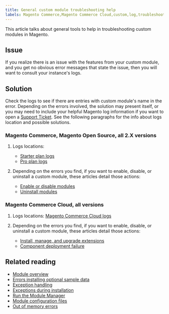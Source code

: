 ```yaml
---
title: General custom module troubleshooting help
labels: Magento Commerce,Magento Commerce Cloud,custom,log,troubleshooting
---
```


This article talks about general tools to help in troubleshooting custom modules in Magento.

## Issue

If you realize there is an issue with the features from your custom module, and you get no obvious error messages that state the issue, then you will want to consult your instance's logs.

## Solution

Check the logs to see if there are entries with custom module's name in the error.  Depending on the errors involved, the solution may present itself, or you may need to include your helpful Magento log information if you want to open a [Support Ticket](https://support.magento.com/hc/en-us/articles/360019088251-Submit-a-support-ticket). See the following paragraphs for the info about logs location and possible solutions.

### Magento Commerce, Magento Open Source, all 2.X versions

1. Logs locations:
    
    * [Starter plan logs](https://support.magento.com/hc/en-us/articles/360020127552)
    * [Pro plan logs](https://support.magento.com/hc/en-us/articles/360000318834-Log-locations-directories-for-Pro-plan-Integration-Staging-Production)
    
    
    
1. Depending on the errors you find, if you want to enable, disable, or uninstall a custom module, these articles detail those actions:
    
    
    
    * [Enable or disable modules](https://devdocs.magento.com/guides/v2.3/install-gde/install/cli/install-cli-subcommands-enable.html)
    * [Uninstall modules](https://devdocs.magento.com/guides/v2.3/install-gde/install/cli/install-cli-uninstall-mods.html)
    
    
    

### Magento Commerce Cloud, all versions

1. Logs locations: [Magento Commerce Cloud logs](https://devdocs.magento.com/guides/v2.3/cloud/trouble/environments-logs.html)
1. Depending on the errors you find, if you want to enable, disable, or uninstall a custom module, these articles detail those actions:
    
    
    
    * [Install, manage, and upgrade extensions](https://devdocs.magento.com/guides/v2.3/cloud/howtos/install-components.html)
    * [Component deployment failure](https://devdocs.magento.com/guides/v2.3/cloud/trouble/trouble_comp-deploy-fail.html)
    
    
    

## Related reading

* [Module overview](https://devdocs.magento.com/guides/v2.3/architecture/archi_perspectives/components/modules/mod_intro.html)
* [Errors installing optional sample data](https://devdocs.magento.com/guides/v2.3/install-gde/trouble/tshoot_sample-data.html)
* [Exception handling](https://devdocs.magento.com/guides/v2.3/graphql/develop/exceptions.html)
* [Exceptions during installation](https://devdocs.magento.com/guides/v2.3/install-gde/trouble/tshoot_exceptions.html)
* [Run the Module Manager](https://devdocs.magento.com/guides/v2.3/comp-mgr/module-man/compman-checklist.html)
* [Module configuration files](https://devdocs.magento.com/guides/v2.3/config-guide/config/config-files.html)
* [Out of memory errors](https://devdocs.magento.com/guides/v2.3/comp-mgr/trouble/cman/out-of-memory.html)